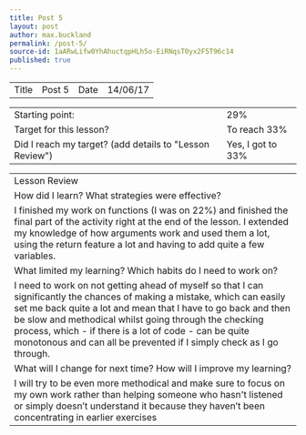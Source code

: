 ```yaml
---
title: Post 5
layout: post
author: max.buckland
permalink: /post-5/
source-id: 1aARwLifw0YhAhuctqpHLh5o-EiRNqsT0yx2F5T96c14
published: true
---
```

<table>
  <tr>
    <td>Title</td>
    <td>Post 5</td>
    <td>Date</td>
    <td>14/06/17</td>
  </tr>
</table>


<table>
  <tr>
    <td>Starting point:</td>
    <td>29% </td>
  </tr>
  <tr>
    <td>Target for this lesson?</td>
    <td>To reach 33%</td>
  </tr>
  <tr>
    <td>Did I reach my target? 
(add details to "Lesson Review")</td>
    <td> Yes, I got to 33%</td>
  </tr>
</table>


<table>
  <tr>
    <td>Lesson Review</td>
  </tr>
  <tr>
    <td>How did I learn? What strategies were effective? </td>
  </tr>
  <tr>
    <td>I finished my work on functions (I was on 22%) and finished the final part of the activity right at the end of the lesson. I extended my knowledge of how arguments work and used them a lot, using the return feature a lot and having to add quite a few variables.</td>
  </tr>
  <tr>
    <td>What limited my learning? Which habits do I need to work on? </td>
  </tr>
  <tr>
    <td>I need to work on not getting ahead of myself so that I can significantly the chances of making a mistake, which can easily set me back quite a lot and mean that I have to go back and then be slow and methodical whilst going through the checking  process, which - if there is a lot of code - can be quite monotonous and can all be prevented if I simply check as I go through.</td>
  </tr>
  <tr>
    <td>What will I change for next time? How will I improve my learning?</td>
  </tr>
  <tr>
    <td>I will try to be even more methodical and make sure to focus on my own work rather than helping someone who hasn't listened or simply doesn’t understand it because they haven’t been concentrating in earlier exercises </td>
  </tr>
</table>


